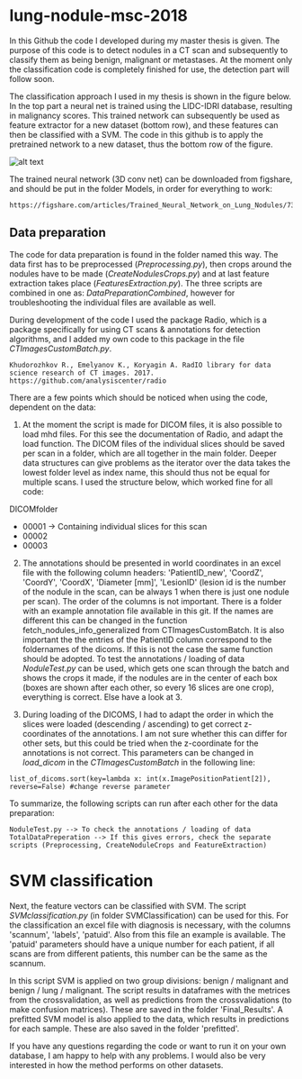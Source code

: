 # lung-nodule-msc-2018

In this Github the code I developed during my master thesis is given. The purpose of this code is to detect nodules in a CT scan and subsequently to classify them as being benign, malignant or metastases. At the moment only the classification code is completely finished for use, the detection part will follow soon. 

The classification approach I used in my thesis is shown in the figure below. In the top part a neural net is trained using the LIDC-IDRI database, resulting in malignancy scores. This trained network can subsequently be used as feature extractor for a new dataset (bottom row), and these features can then be classified with a SVM. The code in this github is to apply the pretrained network to a new dataset, thus the bottom row of the figure. 

![alt text](https://github.com/tueimage/lung-nodule-msc-2018/blob/master/ClassificationOverview.png)

The trained neural network (3D conv net) can be downloaded from figshare, and should be put in the folder Models, in order for everything to work:

````
https://figshare.com/articles/Trained_Neural_Network_on_Lung_Nodules/7376360
````

## Data preparation
The code for data preparation is found in the folder named this way.  The data first has to be preprocessed (_Preprocessing.py_), then crops around the nodules have to be made (_CreateNodulesCrops.py_) and at last feature extraction takes place (_FeaturesExtraction.py_). The three scripts are combined in one as: _DataPreparationCombined_, however for troubleshooting the individual files are available as well.

During development of the code I used the package Radio, which is a package specifically for using CT scans & annotations for detection algorithms, and I added my own code to this package in the file _CTImagesCustomBatch.py_. 

````
Khudorozhkov R., Emelyanov K., Koryagin A. RadIO library for data science research of CT images. 2017.
https://github.com/analysiscenter/radio
````

There are a few points which should be noticed when using the code, dependent on the data:

1. At the moment the script is made for DICOM files, it is also possible to load mhd files. For this see the documentation of Radio, and adapt the load function. The DICOM files of the individual slices should be saved per scan in a folder, which are all together in the main folder. Deeper data structures can give problems as the iterator over the data takes the lowest folder level as index name, this should thus not be equal for multiple scans. I used the structure below, which worked fine for all code:

DICOMfolder
  - 00001     -> Containing individual slices for this scan
  - 00002
  - 00003

2. The annotations should be presented in world coordinates in an excel file with the following column headers:
'PatientID_new', 'CoordZ',  'CoordY', 'CoordX', 'Diameter [mm]', 'LesionID' (lesion id is the number of the nodule in the scan, can be always 1 when there is just one nodule per scan). The order of the columns is not important. There is a folder with an example annotation file available in this git. 
If the names are different this can be changed in the function fetch_nodules_info_generalized from CTImagesCustomBatch. It is also important the the entries of the PatientID column correspond to the foldernames of the dicoms. If this is not the case the same function should be adopted. 
To test the annotations / loading of data _NoduleTest.py_ can be used, which gets one scan through the batch and shows the crops it made, if the nodules are in the center of each box (boxes are shown after each other, so every 16 slices are one crop), everything is correct. Else have a look at 3. 

3. During loading of the DICOMS, I had to adapt the order in which the slices were loaded (descending / ascending) to get correct z-coordinates of the annotations. I am not sure whether this can differ for other sets, but this could be tried when the z-coordinate for the annotations is not correct. This parameters can be changed in _load_dicom_ in the _CTImagesCustomBatch_ in the following line:

````
list_of_dicoms.sort(key=lambda x: int(x.ImagePositionPatient[2]), reverse=False) #change reverse parameter
````

To summarize, the following scripts can run after each other for the data preparation:
````
NoduleTest.py --> To check the annotations / loading of data
TotalDataPreperation --> If this gives errors, check the separate scripts (Preprocessing, CreateNoduleCrops and FeatureExtraction)
````

# SVM classification
Next, the feature vectors can be classified with SVM. The script _SVMclassification.py_ (in folder SVMClassification) can be used for this. For the classification an excel file with diagnosis is necessary, with the columns 'scannum', 'labels', 'patuid'. Also from this file an example is available. The 'patuid' parameters should have a unique number for each patient, if all scans are from different patients, this number can be the same as the scannum. 

In this script SVM is applied on two group divisions: benign / malignant and benign / lung / malignant. The script results in dataframes with the metrices from the crossvalidation, as well as predictions from the crossvalidations (to make confusion matrices). These are saved in the folder 'Final_Results'. A prefitted SVM model is also applied to the data, which results in predictions for each sample. These are also saved in the folder 'prefitted'.  

If you have any questions regarding the code or want to run it on your own database, I am happy to help with any problems. I would also be very interested in how the method performs on other datasets.
